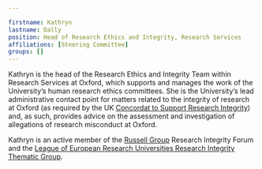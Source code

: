 ```yaml
---

firstname: Kathryn
lastname: Dally
position: Head of Research Ethics and Integrity, Research Services
affiliations: [Steering Committee]
groups: []
---
```


Kathryn is the head of the Research Ethics and Integrity Team within Research Services at Oxford, which supports and manages the work of the University’s human research ethics committees. She is the University’s lead administrative contact point for matters related to the integrity of research at Oxford (as required by the UK [Concordat to Support Research Integrity](https://www.liverpool.ac.uk/media/livacuk/researchintegrity/Concordat_to_Support_Research_Integrity.pdf)) and, as such, provides advice on the assessment and investigation of allegations of research misconduct at Oxford. 
 
Kathryn is an active member of the [Russell Group](https://russellgroup.ac.uk/about/) Research Integrity Forum and the [League of European Research Universities Research Integrity Thematic Group](https://www.leru.org/leru-groups/research-integrity).

